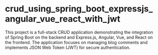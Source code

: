 # crud_using_spring_boot_expressjs_angular_vue_react_with_jwt
This project is a full-stack CRUD application demonstrating the integration of Spring Boot on the backend and Express.js, Angular, Vue, and React on the frontend. The application focuses on managing blog comments and implements JSON Web Token (JWT) for secure authentication.
